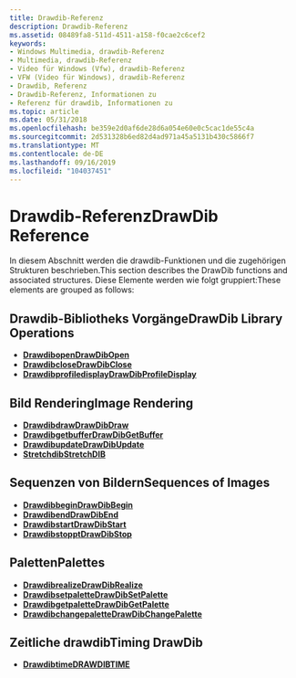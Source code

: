 ```yaml
---
title: Drawdib-Referenz
description: Drawdib-Referenz
ms.assetid: 08489fa8-511d-4511-a158-f0cae2c6cef2
keywords:
- Windows Multimedia, drawdib-Referenz
- Multimedia, drawdib-Referenz
- Video für Windows (Vfw), drawdib-Referenz
- VFW (Video für Windows), drawdib-Referenz
- Drawdib, Referenz
- Drawdib-Referenz, Informationen zu
- Referenz für drawdib, Informationen zu
ms.topic: article
ms.date: 05/31/2018
ms.openlocfilehash: be359e2d0af6de28d6a054e60e0c5cac1de55c4a
ms.sourcegitcommit: 2d531328b6ed82d4ad971a45a5131b430c5866f7
ms.translationtype: MT
ms.contentlocale: de-DE
ms.lasthandoff: 09/16/2019
ms.locfileid: "104037451"
---
```

# <a name="drawdib-reference"></a><span data-ttu-id="2fd99-110">Drawdib-Referenz</span><span class="sxs-lookup"><span data-stu-id="2fd99-110">DrawDib Reference</span></span>

<span data-ttu-id="2fd99-111">In diesem Abschnitt werden die drawdib-Funktionen und die zugehörigen Strukturen beschrieben.</span><span class="sxs-lookup"><span data-stu-id="2fd99-111">This section describes the DrawDib functions and associated structures.</span></span> <span data-ttu-id="2fd99-112">Diese Elemente werden wie folgt gruppiert:</span><span class="sxs-lookup"><span data-stu-id="2fd99-112">These elements are grouped as follows:</span></span>

## <a name="drawdib-library-operations"></a><span data-ttu-id="2fd99-113">Drawdib-Bibliotheks Vorgänge</span><span class="sxs-lookup"><span data-stu-id="2fd99-113">DrawDib Library Operations</span></span>

-   [<span data-ttu-id="2fd99-114">**Drawdibopen**</span><span class="sxs-lookup"><span data-stu-id="2fd99-114">**DrawDibOpen**</span></span>](/windows/desktop/api/Vfw/nf-vfw-drawdibopen)
-   [<span data-ttu-id="2fd99-115">**Drawdibclose**</span><span class="sxs-lookup"><span data-stu-id="2fd99-115">**DrawDibClose**</span></span>](/windows/desktop/api/Vfw/nf-vfw-drawdibclose)
-   [<span data-ttu-id="2fd99-116">**Drawdibprofiledisplay**</span><span class="sxs-lookup"><span data-stu-id="2fd99-116">**DrawDibProfileDisplay**</span></span>](/windows/desktop/api/Vfw/nf-vfw-drawdibprofiledisplay)

## <a name="image-rendering"></a><span data-ttu-id="2fd99-117">Bild Rendering</span><span class="sxs-lookup"><span data-stu-id="2fd99-117">Image Rendering</span></span>

-   [<span data-ttu-id="2fd99-118">**Drawdibdraw**</span><span class="sxs-lookup"><span data-stu-id="2fd99-118">**DrawDibDraw**</span></span>](/windows/desktop/api/Vfw/nf-vfw-drawdibdraw)
-   [<span data-ttu-id="2fd99-119">**Drawdibgetbuffer**</span><span class="sxs-lookup"><span data-stu-id="2fd99-119">**DrawDibGetBuffer**</span></span>](/windows/desktop/api/Vfw/nf-vfw-drawdibgetbuffer)
-   [<span data-ttu-id="2fd99-120">**Drawdibupdate**</span><span class="sxs-lookup"><span data-stu-id="2fd99-120">**DrawDibUpdate**</span></span>](/windows/desktop/api/Vfw/nf-vfw-drawdibupdate)
-   [<span data-ttu-id="2fd99-121">**Stretchdib**</span><span class="sxs-lookup"><span data-stu-id="2fd99-121">**StretchDIB**</span></span>](/windows/desktop/api/Vfw/nf-vfw-stretchdib)

## <a name="sequences-of-images"></a><span data-ttu-id="2fd99-122">Sequenzen von Bildern</span><span class="sxs-lookup"><span data-stu-id="2fd99-122">Sequences of Images</span></span>

-   [<span data-ttu-id="2fd99-123">**Drawdibbegin**</span><span class="sxs-lookup"><span data-stu-id="2fd99-123">**DrawDibBegin**</span></span>](/windows/desktop/api/Vfw/nf-vfw-drawdibbegin)
-   [<span data-ttu-id="2fd99-124">**Drawdibend**</span><span class="sxs-lookup"><span data-stu-id="2fd99-124">**DrawDibEnd**</span></span>](/windows/desktop/api/Vfw/nf-vfw-drawdibend)
-   [<span data-ttu-id="2fd99-125">**Drawdibstart**</span><span class="sxs-lookup"><span data-stu-id="2fd99-125">**DrawDibStart**</span></span>](/windows/desktop/api/Vfw/nf-vfw-drawdibstart)
-   [<span data-ttu-id="2fd99-126">**Drawdibstoppt**</span><span class="sxs-lookup"><span data-stu-id="2fd99-126">**DrawDibStop**</span></span>](/windows/desktop/api/Vfw/nf-vfw-drawdibstop)

## <a name="palettes"></a><span data-ttu-id="2fd99-127">Paletten</span><span class="sxs-lookup"><span data-stu-id="2fd99-127">Palettes</span></span>

-   [<span data-ttu-id="2fd99-128">**Drawdibrealize**</span><span class="sxs-lookup"><span data-stu-id="2fd99-128">**DrawDibRealize**</span></span>](/windows/desktop/api/Vfw/nf-vfw-drawdibrealize)
-   [<span data-ttu-id="2fd99-129">**Drawdibsetpalette**</span><span class="sxs-lookup"><span data-stu-id="2fd99-129">**DrawDibSetPalette**</span></span>](/windows/desktop/api/Vfw/nf-vfw-drawdibsetpalette)
-   [<span data-ttu-id="2fd99-130">**Drawdibgetpalette**</span><span class="sxs-lookup"><span data-stu-id="2fd99-130">**DrawDibGetPalette**</span></span>](/windows/desktop/api/Vfw/nf-vfw-drawdibgetpalette)
-   [<span data-ttu-id="2fd99-131">**Drawdibchangepalette**</span><span class="sxs-lookup"><span data-stu-id="2fd99-131">**DrawDibChangePalette**</span></span>](/windows/desktop/api/Vfw/nf-vfw-drawdibchangepalette)

## <a name="timing-drawdib"></a><span data-ttu-id="2fd99-132">Zeitliche drawdib</span><span class="sxs-lookup"><span data-stu-id="2fd99-132">Timing DrawDib</span></span>

-   [<span data-ttu-id="2fd99-133">**Drawdibtime**</span><span class="sxs-lookup"><span data-stu-id="2fd99-133">**DRAWDIBTIME**</span></span>](/windows/desktop/api/Vfw/ns-vfw-drawdibtime)

 

 




